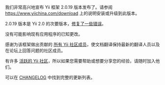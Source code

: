 我们非常高兴地宣布 Yii 框架 2.0.19 版本发布了。请参阅 https://www.yiichina.com/download 上的说明安装或升级到此版本。

2.0.19 版本是 Yii 2.0 的次要版本，[修复了一些错误](https://github.com/yiisoft/yii2/blob/2.0.19/framework/CHANGELOG.md)。

没有可能影响现有应用程序的已知更改。

感谢为该框架做出贡献的 [所有 Yii 社区成员](https://github.com/yiisoft/yii2/graphs/contributors)，使文档翻译保持最新的翻译人员以及在论坛上回答问题的社区成员。

有许多 [活跃的 Yii 社区](https://github.com/yiisoft/yii2/wiki/communities)，所以如果您需要帮助或想要分享您的经验，请随时加入他们。

可以在 [CHANGELOG](https://github.com/yiisoft/yii2/blob/2.0.19/framework/CHANGELOG.md) 中找到完整的更新列表。